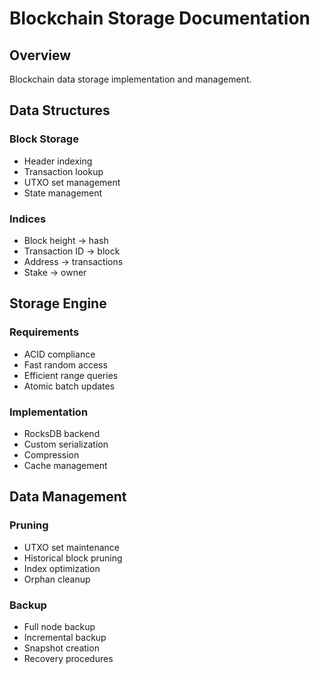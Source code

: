 # Blockchain Storage Documentation

## Overview
Blockchain data storage implementation and management.

## Data Structures

### Block Storage
- Header indexing
- Transaction lookup
- UTXO set management
- State management

### Indices
- Block height -> hash
- Transaction ID -> block
- Address -> transactions
- Stake -> owner

## Storage Engine

### Requirements
- ACID compliance
- Fast random access
- Efficient range queries
- Atomic batch updates

### Implementation
- RocksDB backend
- Custom serialization
- Compression
- Cache management

## Data Management

### Pruning
- UTXO set maintenance
- Historical block pruning
- Index optimization
- Orphan cleanup

### Backup
- Full node backup
- Incremental backup
- Snapshot creation
- Recovery procedures 